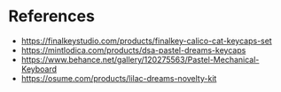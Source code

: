 # References

- https://finalkeystudio.com/products/finalkey-calico-cat-keycaps-set
- https://mintlodica.com/products/dsa-pastel-dreams-keycaps
- https://www.behance.net/gallery/120275563/Pastel-Mechanical-Keyboard
- https://osume.com/products/lilac-dreams-novelty-kit
